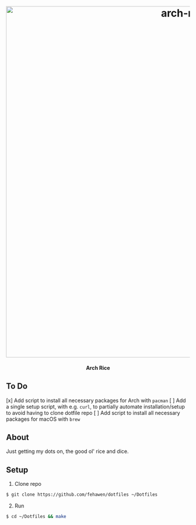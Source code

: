<h1 align="center">
	<a href="https://github.com/fehawen/dotfiles">
		<img alt="arch-rice" src="https://user-images.githubusercontent.com/36552788/63900152-ebb71b00-c9ff-11e9-906f-fad68d2d85e7.png" width="960">
	</a>
	<br>
</h1>

<h4 align="center">
Arch Rice
</h4>

## To Do

[x] Add script to install all necessary packages for Arch with `pacman`
    [ ] Add a single setup script, with e.g. `curl`, to partially automate installation/setup to avoid having to clone dotfile repo
[ ] Add script to install all necessary packages for macOS with `brew`

## About

Just getting my dots on, the good ol' rice and dice.

## Setup

1. Clone repo

```bash
$ git clone https://github.com/fehawen/dotfiles ~/Dotfiles
```

2. Run

```bash
$ cd ~/Dotfiles && make
```
